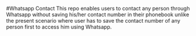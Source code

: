 #Whatsapp Contact
This repo enables users to contact any person through Whatsapp without saving his/her contact number in their phonebook unlike
the present scenario where user has to save the contact number of any person first to access him using Whatsapp.
